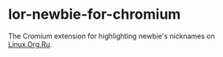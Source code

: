 # lor-newbie-for-chromium
The Cromium extension for highlighting newbie's nicknames on [Linux.Org.Ru](https://www.linux.org.ru/).
